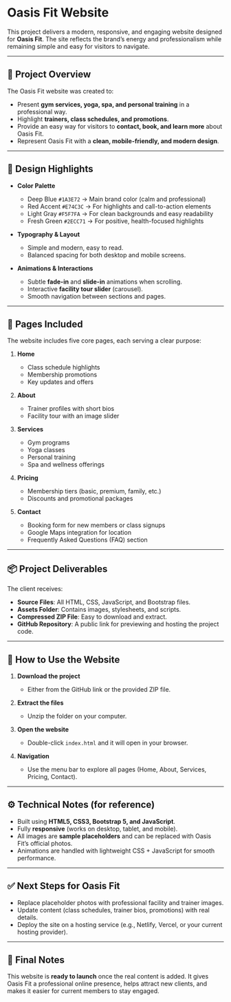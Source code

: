 
# Oasis Fit Website

This project delivers a modern, responsive, and engaging website designed for **Oasis Fit**. The site reflects the brand’s energy and professionalism while remaining simple and easy for visitors to navigate.

---

## 🌟 Project Overview

The Oasis Fit website was created to:

* Present **gym services, yoga, spa, and personal training** in a professional way.
* Highlight **trainers, class schedules, and promotions**.
* Provide an easy way for visitors to **contact, book, and learn more** about Oasis Fit.
* Represent Oasis Fit with a **clean, mobile-friendly, and modern design**.

---

## 🎨 Design Highlights

* **Color Palette**

  * Deep Blue `#1A3E72` → Main brand color (calm and professional)
  * Red Accent `#E74C3C` → For highlights and call-to-action elements
  * Light Gray `#F5F7FA` → For clean backgrounds and easy readability
  * Fresh Green `#2ECC71` → For positive, health-focused highlights

* **Typography & Layout**

  * Simple and modern, easy to read.
  * Balanced spacing for both desktop and mobile screens.

* **Animations & Interactions**

  * Subtle **fade-in** and **slide-in** animations when scrolling.
  * Interactive **facility tour slider** (carousel).
  * Smooth navigation between sections and pages.

---

## 📑 Pages Included

The website includes five core pages, each serving a clear purpose:

1. **Home**

   * Class schedule highlights
   * Membership promotions
   * Key updates and offers

2. **About**

   * Trainer profiles with short bios
   * Facility tour with an image slider

3. **Services**

   * Gym programs
   * Yoga classes
   * Personal training
   * Spa and wellness offerings

4. **Pricing**

   * Membership tiers (basic, premium, family, etc.)
   * Discounts and promotional packages

5. **Contact**

   * Booking form for new members or class signups
   * Google Maps integration for location
   * Frequently Asked Questions (FAQ) section

---

## 📦 Project Deliverables

The client receives:

* **Source Files**: All HTML, CSS, JavaScript, and Bootstrap files.
* **Assets Folder**: Contains images, stylesheets, and scripts.
* **Compressed ZIP File**: Easy to download and extract.
* **GitHub Repository**: A public link for previewing and hosting the project code.

---

## 🚀 How to Use the Website

1. **Download the project**

   * Either from the GitHub link or the provided ZIP file.

2. **Extract the files**

   * Unzip the folder on your computer.

3. **Open the website**

   * Double-click `index.html` and it will open in your browser.

4. **Navigation**

   * Use the menu bar to explore all pages (Home, About, Services, Pricing, Contact).

---

## ⚙️ Technical Notes (for reference)

* Built using **HTML5, CSS3, Bootstrap 5, and JavaScript**.
* Fully **responsive** (works on desktop, tablet, and mobile).
* All images are **sample placeholders** and can be replaced with Oasis Fit’s official photos.
* Animations are handled with lightweight CSS + JavaScript for smooth performance.

---

## ✅ Next Steps for Oasis Fit

* Replace placeholder photos with professional facility and trainer images.
* Update content (class schedules, trainer bios, promotions) with real details.
* Deploy the site on a hosting service (e.g., Netlify, Vercel, or your current hosting provider).

---

## 📌 Final Notes

This website is **ready to launch** once the real content is added. It gives Oasis Fit a professional online presence, helps attract new clients, and makes it easier for current members to stay engaged.

